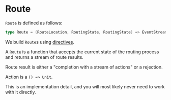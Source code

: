 # Route

`Route` is defined as follows:

```scala
type Route = (RouteLocation, RoutingState, RoutingState) => EventStream[RouteResult]
```

We build `Route`s using [directives](/overview/directive).

A `Route` is a function that accepts the current state of the routing process and returns a stream of
route results.

Route result is either a "completion with a stream of actions" or a rejection.

Action is a `() => Unit`.

This is an implementation detail, and you will most likely never need to work with it directly.

